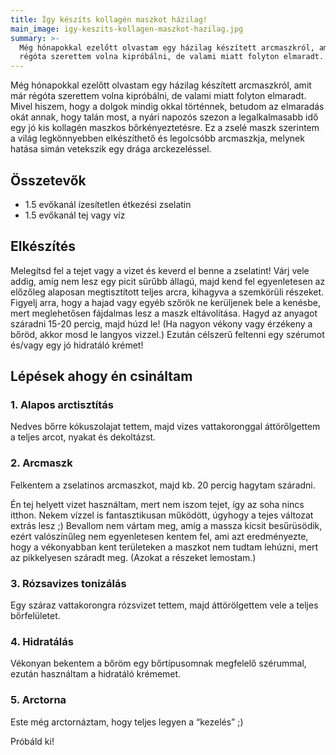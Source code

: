 ```yaml
---
title: Így készíts kollagén maszkot házilag!
main_image: igy-keszits-kollagen-maszkot-hazilag.jpg
summary: >-
  Még hónapokkal ezelőtt olvastam egy házilag készített arcmaszkról, amit már
  régóta szerettem volna kipróbálni, de valami miatt folyton elmaradt.
---
```


Még hónapokkal ezelőtt olvastam egy házilag készített arcmaszkról, amit már
régóta szerettem volna kipróbálni, de valami miatt folyton elmaradt. Mivel
hiszem, hogy a dolgok mindig okkal történnek, betudom az elmaradás okát annak,
hogy talán most, a nyári napozós szezon a legalkalmasabb idő egy jó kis kollagén
maszkos bőrkényeztetésre. Ez a zselé maszk szerintem a világ legkönnyebben
elkészíthető és legolcsóbb arcmaszkja, melynek hatása simán vetekszik egy drága
arckezeléssel.

## Összetevők

*   1.5 evőkanál ízesítetlen étkezési zselatin
*   1.5 evőkanál tej vagy víz

## Elkészítés

Melegítsd fel a tejet vagy a vizet és keverd el benne a zselatint! Várj vele
addig, amíg nem lesz egy picit sűrűbb állagú, majd kend fel egyenletesen az
előzőleg alaposan megtisztított teljes arcra, kihagyva a szemkörüli részeket.
Figyelj arra, hogy a hajad vagy egyéb szőrök ne kerüljenek bele a kenésbe, mert
meglehetősen fájdalmas lesz a maszk eltávolítása. Hagyd az anyagot száradni
15-20 percig, majd húzd le! (Ha nagyon vékony vagy érzékeny a bőröd, akkor mosd
le langyos vizzel.) Ezután célszerű feltenni egy szérumot és/vagy egy jó
hidratáló krémet!

## Lépések ahogy én csináltam

### 1. Alapos arctisztítás

Nedves bőrre kókuszolajat tettem, majd vizes vattakoronggal áttörőlgettem a
teljes arcot, nyakat és dekoltázst.

### 2. Arcmaszk

Felkentem a zselatinos arcmaszkot, majd kb. 20 percig hagytam száradni.

Én tej helyett vizet használtam, mert nem iszom tejet, így az soha nincs itthon.
Nekem vízzel is fantasztikusan működött, úgyhogy a tejes változat extrás lesz ;)
Bevallom nem vártam meg, amíg a massza kicsit besűrüsödik, ezért valószínűleg
nem egyenletesen kentem fel, ami azt eredményezte, hogy a vékonyabban kent
területeken a maszkot nem tudtam lehúzni, mert az pikkelyesen száradt meg.
(Azokat a részeket lemostam.)

### 3. Rózsavizes tonizálás

Egy száraz vattakorongra rózsvizet tettem, majd áttörölgettem vele a teljes
bőrfelületet.

### 4. Hidratálás

Vékonyan bekentem a bőröm egy bőrtípusomnak megfelelő szérummal, ezután
használtam a hidratáló krémemet.

### 5. Arctorna

Este még arctornáztam, hogy teljes legyen a “kezelés” ;)


Próbáld ki!


